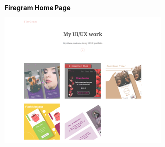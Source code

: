 ## Firegram Home Page

![Firegram app look](https://github.com/chathuRashmini/firegram/blob/main/Home%20Page.png?raw=true)
